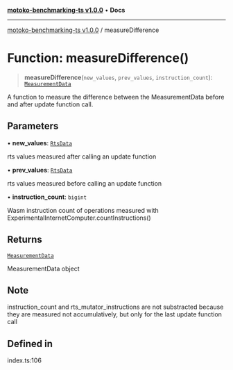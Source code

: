 [**motoko-benchmarking-ts v1.0.0**](../README.md) • **Docs**

***

[motoko-benchmarking-ts v1.0.0](../README.md) / measureDifference

# Function: measureDifference()

> **measureDifference**(`new_values`, `prev_values`, `instruction_count`): [`MeasurementData`](../type-aliases/MeasurementData.md)

A function to measure the difference between the MeasurementData before and after update function call.

## Parameters

• **new\_values**: [`RtsData`](../type-aliases/RtsData.md)

rts values measured after calling an update function

• **prev\_values**: [`RtsData`](../type-aliases/RtsData.md)

rts values measured before calling an update function

• **instruction\_count**: `bigint`

Wasm instruction count of operations measured with ExperimentalInternetComputer.countInstructions()

## Returns

[`MeasurementData`](../type-aliases/MeasurementData.md)

MeasurementData object

## Note

instruction_count and rts_mutator_instructions are not substracted because they are measured not accumulatively, but only for the last update function call

## Defined in

index.ts:106
